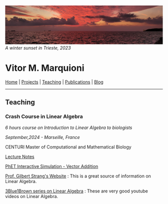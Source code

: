 ![](image1.jpg)
*A winter sunset in Trieste, 2023*

# Vitor M. Marquioni

[Home](README.md)  |  [Projects](projects.md)  |  [Teaching](teaching.md)  |  [Publications](publications.md)  |  [Blog](blog.md)

---

## Teaching

### Crash Course in Linear Algebra

*6 hours course on Introduction to Linear Algebra to biologists*

*September,2024 - Marseille, France*

CENTURI Master of Computational and Mathematical Biology

[Lecture Notes](Linear_Algebra.pdf)

[PhET Interactive Simulation - Vector Addition](https://phet.colorado.edu/en/simulations/vector-addition/teaching-resources)

[Prof. Gilbert Strang's Website](https://math.mit.edu/~gs/) : This is a great source of information on Linear Algebra.

[3Blue1Brown series on Linear Algebra](https://youtu.be/fNk_zzaMoSs?si=FlieNu9Bx7g7LOee) : These are very good youtube videos on Linear Algebra.
